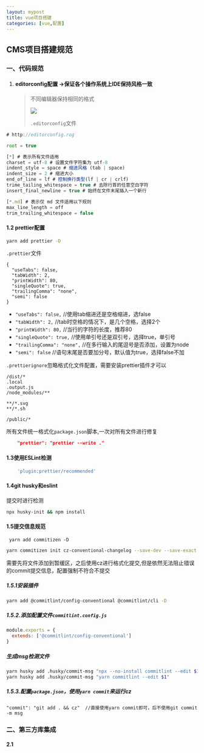 ```yaml
---
layout: mypost
title: vue项目搭建
categories: [vue,配置]
---
```



## CMS项目搭建规范

### 一、代码规范

1. #### editorconfig配置  ->保证各个操作系统上IDE保持风格一致

   > 不同编辑器保持相同的格式
   >
   > ![](https://gitee.com/wenn0/picgo/raw/master/img/202211011530656.png)
   >
   > `.editorconfig`文件

```js
# http://editorconfig.rog

root = true

[*] # 表示所有文件适用
charset = utf-8 # 设置文件字符集为 utf-8
indent_style = space # 缩进风格 (tab | space)
indent_size = 2 # 缩进大小
end_of_line = lf # 控制换行类型(lf | cr | crlf)
trime_tailing_whitespace = true # 去除行首的任意空白字符
insert_final_newline = true # 始终在文件末尾插入一个新行

[*.md] # 表示仅 md 文件适用以下规则
max_line_length = off
trim_trailing_whitespace = false
```

#### 1.2 prettier配置

```bash
yarn add prettier -D
```

`.prettier`文件

```
{
  "useTabs": false,
  "tabWidth": 2,
  "printWidth": 80,
  "singleQuote": true,
  "trailingComma": "none",
  "semi": false
}
```

- `"useTabs": false,`   //使用tab缩进还是空格缩进，选false
- `"tabWidth": 2,`  //tab时空格的情况下，是几个空格，选择2个
- `"printWidth": 80,`  //当行的字符的长度，推荐80
- `"singleQuote": true,`  //使用单引号还是双引号，选择true，单引号
- `"trailingComma": "none",`  //在多行输入的尾逗号是否添加，设置为node
- `"semi": false`   //语句末尾是否要加分号，默认值为true，选择false不加

`.prettierignore`忽略格式化文件配置，需要安装prettier插件才可以

```
/dist/*
.local
.output.js
/node_modules/**

**/*.svg
**/*.sh

/public/*

```

所有文件统一格式化`package.json`脚本,一次对所有文件进行修复

```json
    "prettier": "prettier --write ."
```

#### 1.3使用ESLint检测

```js
    'plugin:prettier/recommended'
```

#### 1.4git husky和eslint

提交时进行检测

```bash
npx husky-init && npm install
```

#### 1.5提交信息规范

```
 yarn add commitizen -D
```

```bash
yarn commitizen init cz-conventional-changelog --save-dev --save-exact
```

需要先将文件添加到暂缓区，之后使用cz进行格式化提交,但是依然无法阻止错误的commit提交信息，配置强制不符合不提交

##### 1.5.1安装插件

```bash
yarn add @commitlint/config-conventional @commitlint/cli -D
```

##### 1.5.2.添加配置文件`commitlint.config.js`

```js
module.exports = {
  extends: ['@commitlint/config-conventional']
}
```

##### 生成msg检测文件

```bash
yarn husky add .husky/commit-msg "npx --no-install commitlint --edit $1"
yarn husky add .husky/commit-msg "yarn commitlint --edit $1"
```

##### 1.5.3.配置`package.json`，使用`yarn commit`来运行cz

```
"commit": "git add . && cz"  //直接使用yarn commit即可，后不使用git commit -m msg
```

### 二、第三方库集成

#### 2.1

